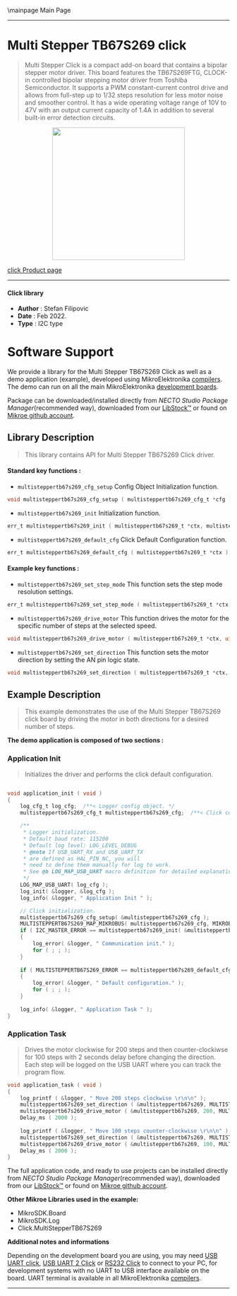 \mainpage Main Page

---
# Multi Stepper TB67S269 click

> Multi Stepper Click is a compact add-on board that contains a bipolar stepper motor driver. This board features the TB67S269FTG, CLOCK-in controlled bipolar stepping motor driver from Toshiba Semiconductor. It supports a PWM constant-current control drive and allows from full-step up to 1/32 steps resolution for less motor noise and smoother control. It has a wide operating voltage range of 10V to 47V with an output current capacity of 1.4A in addition to several built-in error detection circuits.

<p align="center">
  <img src="https://download.mikroe.com/images/click_for_ide/multisteppertb67s269_click.png" height=300px>
</p>

[click Product page](https://www.mikroe.com/multi-stepper-click-tb67s269)

---


#### Click library

- **Author**        : Stefan Filipovic
- **Date**          : Feb 2022.
- **Type**          : I2C type


# Software Support

We provide a library for the Multi Stepper TB67S269 Click
as well as a demo application (example), developed using MikroElektronika
[compilers](https://www.mikroe.com/necto-studio).
The demo can run on all the main MikroElektronika [development boards](https://www.mikroe.com/development-boards).

Package can be downloaded/installed directly from *NECTO Studio Package Manager*(recommended way), downloaded from our [LibStock&trade;](https://libstock.mikroe.com) or found on [Mikroe github account](https://github.com/MikroElektronika/mikrosdk_click_v2/tree/master/clicks).

## Library Description

> This library contains API for Multi Stepper TB67S269 Click driver.

#### Standard key functions :

- `multisteppertb67s269_cfg_setup` Config Object Initialization function.
```c
void multisteppertb67s269_cfg_setup ( multisteppertb67s269_cfg_t *cfg );
```

- `multisteppertb67s269_init` Initialization function.
```c
err_t multisteppertb67s269_init ( multisteppertb67s269_t *ctx, multisteppertb67s269_cfg_t *cfg );
```

- `multisteppertb67s269_default_cfg` Click Default Configuration function.
```c
err_t multisteppertb67s269_default_cfg ( multisteppertb67s269_t *ctx );
```

#### Example key functions :

- `multisteppertb67s269_set_step_mode` This function sets the step mode resolution settings.
```c
err_t multisteppertb67s269_set_step_mode ( multisteppertb67s269_t *ctx, uint8_t mode );
```

- `multisteppertb67s269_drive_motor` This function drives the motor for the specific number of steps at the selected speed.
```c
void multisteppertb67s269_drive_motor ( multisteppertb67s269_t *ctx, uint32_t steps, uint8_t speed );
```

- `multisteppertb67s269_set_direction` This function sets the motor direction by setting the AN pin logic state.
```c
void multisteppertb67s269_set_direction ( multisteppertb67s269_t *ctx, uint8_t dir );
```

## Example Description

> This example demonstrates the use of the Multi Stepper TB67S269 click board by driving the motor in both directions for a desired number of steps.

**The demo application is composed of two sections :**

### Application Init

> Initializes the driver and performs the click default configuration.

```c

void application_init ( void )
{
    log_cfg_t log_cfg;  /**< Logger config object. */
    multisteppertb67s269_cfg_t multisteppertb67s269_cfg;  /**< Click config object. */

    /** 
     * Logger initialization.
     * Default baud rate: 115200
     * Default log level: LOG_LEVEL_DEBUG
     * @note If USB_UART_RX and USB_UART_TX 
     * are defined as HAL_PIN_NC, you will 
     * need to define them manually for log to work. 
     * See @b LOG_MAP_USB_UART macro definition for detailed explanation.
     */
    LOG_MAP_USB_UART( log_cfg );
    log_init( &logger, &log_cfg );
    log_info( &logger, " Application Init " );

    // Click initialization.
    multisteppertb67s269_cfg_setup( &multisteppertb67s269_cfg );
    MULTISTEPPERTB67S269_MAP_MIKROBUS( multisteppertb67s269_cfg, MIKROBUS_1 );
    if ( I2C_MASTER_ERROR == multisteppertb67s269_init( &multisteppertb67s269, &multisteppertb67s269_cfg ) ) 
    {
        log_error( &logger, " Communication init." );
        for ( ; ; );
    }
    
    if ( MULTISTEPPERTB67S269_ERROR == multisteppertb67s269_default_cfg ( &multisteppertb67s269 ) )
    {
        log_error( &logger, " Default configuration." );
        for ( ; ; );
    }
    
    log_info( &logger, " Application Task " );
}

```

### Application Task

> Drives the motor clockwise for 200 steps and then counter-clockiwse for 100 steps with 2 seconds delay before changing the direction.
Each step will be logged on the USB UART where you can track the program flow.

```c
void application_task ( void )
{
    log_printf ( &logger, " Move 200 steps clockwise \r\n\n" );
    multisteppertb67s269_set_direction ( &multisteppertb67s269, MULTISTEPPERTB67S269_DIR_CW );
    multisteppertb67s269_drive_motor ( &multisteppertb67s269, 200, MULTISTEPPERTB67S269_SPEED_FAST );
    Delay_ms ( 2000 );
    
    log_printf ( &logger, " Move 100 steps counter-clockwise \r\n\n" );
    multisteppertb67s269_set_direction ( &multisteppertb67s269, MULTISTEPPERTB67S269_DIR_CCW );
    multisteppertb67s269_drive_motor ( &multisteppertb67s269, 100, MULTISTEPPERTB67S269_SPEED_FAST );
    Delay_ms ( 2000 );
}
```

The full application code, and ready to use projects can be installed directly from *NECTO Studio Package Manager*(recommended way), downloaded from our [LibStock&trade;](https://libstock.mikroe.com) or found on [Mikroe github account](https://github.com/MikroElektronika/mikrosdk_click_v2/tree/master/clicks).

**Other Mikroe Libraries used in the example:**

- MikroSDK.Board
- MikroSDK.Log
- Click.MultiStepperTB67S269

**Additional notes and informations**

Depending on the development board you are using, you may need
[USB UART click](https://www.mikroe.com/usb-uart-click),
[USB UART 2 Click](https://www.mikroe.com/usb-uart-2-click) or
[RS232 Click](https://www.mikroe.com/rs232-click) to connect to your PC, for
development systems with no UART to USB interface available on the board. UART
terminal is available in all MikroElektronika
[compilers](https://shop.mikroe.com/compilers).

---
